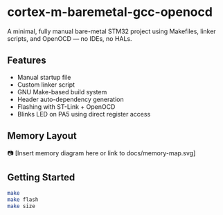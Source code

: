 # cortex-m-baremetal-gcc-openocd

A minimal, fully manual bare-metal STM32 project using Makefiles, linker scripts, and OpenOCD — no IDEs, no HALs.

## Features

- Manual startup file
- Custom linker script
- GNU Make-based build system
- Header auto-dependency generation
- Flashing with ST-Link + OpenOCD
- Blinks LED on PA5 using direct register access

## Memory Layout

📷 [Insert memory diagram here or link to docs/memory-map.svg]

## Getting Started

```bash
make
make flash
make size
